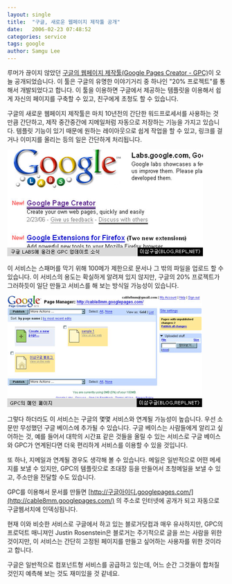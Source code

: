 ```yaml
---
layout: single
title:  "구글, 새로운 웹페이지 제작툴 공개"
date:   2006-02-23 07:48:52
categories: service
tags: google
author: Samgu Lee
---
```

루머가 끊이지 않았던 [구글의 웹페이지 제작툴(Google Pages Creator - GPC)](http://pages.google.com/)이 오늘 공개되었습니다. 이 툴은 구글의 유명한 이야기거리 중 하나인 "20% 프로젝트"를 통해서 개발되었다고 합니다. 이 툴을 이용하면 구글에서 제공하는 템플릿을 이용해서 쉽게 자신의 페이지를 구축할 수 있고, 친구에게 초청도 할 수 있습니다.

구글의 새로운 웹페이지 제작툴은 마치 10년전의 간단한 워드프로세서를 사용하는 것 만큼 간단하고, 제작 중간중간에 지메일처럼 자동으로 저장하는 기능을 가지고 있습니다. 템플릿 기능이 있기 때문에 원하는 레이아웃으로 쉽게 작업을 할 수 있고, 링크를 걸거나 이미지를 올리는 등의 일은 간단하게 처리됩니다.

![구글랩에 올라온 GPC 업데이트 소식](/assets/gpc_launching.jpg)

이 서비스는 스패머를 막기 위해 100메가 제한으로 문서나 그 밖의 파일을 업로드 할 수 있습니다. 이 서비스의 용도는 확실하게 알려져 있지 않지만, 구글의 20% 프로젝트가 그러하듯이 일단 만들고 서비스를 해 보는 방식일 가능성이 있습니다.

![구글 웹페이지 저작툴 메인페이지](/assets/gpc_main.jpg)

그렇다 하더라도 이 서비스는 구글의 몇몇 서비스와 연계될 가능성이 높습니다. 우선 소문만 무성했던 구글 베이스에 추가될 수 있습니다. 구글 베이스는 사람들에게 알리고 싶어하는 것, 예를 들어서 대학의 시간표 같은 것들을 올릴 수 있는 서비스로 구글 베이스와 GPC가 연계된다면 더욱 편리하게 서비스를 이용할 수 있을 것입니다.

또 하나, 지메일과 연계될 경우도 생각해 볼 수 있습니다. 메일은 일반적으로 어떤 메세지를 보낼 수 있지만, GPC의 템플릿으로 초대장 등을 만들어서 초청메일을 보낼 수 있고, 주소만을 전달할 수도 있습니다.

GPC를 이용해서 문서를 만들면 [http://구글아이디.googlepages.com/](http://cable8mm.googlepages.com/) 의 주소로 인터넷에 공개가 되고 자동으로 구글웹서치에 인덱싱됩니다.

현재 이와 비슷한 서비스로 구글에서 하고 있는 블로거닷컴과 매우 유사하지만, GPC의 프로덕트 매니져인 Justin Rosenstein은 블로거는 주기적으로 글을 쓰는 사람을 위한 것이지만, 이 서비스는 간단히 고정된 페이지를 만들고 싶어하는 사용자를 위한 것이라고 합니다.

구글은 일반적으로 컴포넌트형 서비스를 공급하고 있는데, 어느 순간 그것들이 합처질 것인지 예측해 보는 것도 재미있을 것 같네요.
